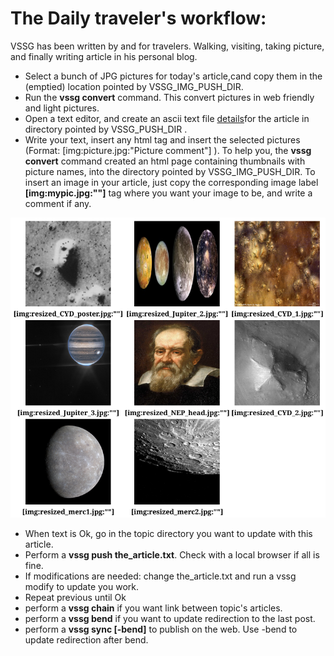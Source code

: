 # The Daily traveler's workflow:

VSSG has been written by and for travelers. Walking, visiting, taking picture, and finally writing article in
his personal blog.

- Select a bunch of JPG pictures for today's article,cand copy them in the (emptied) location pointed by VSSG_IMG_PUSH_DIR.
- Run the **vssg convert** command. This convert pictures in web friendly and light pictures.
- Open a text editor, and create an ascii text file [details](./Pushing.md)for the article in directory pointed by VSSG_PUSH_DIR .
- Write your text, insert any html tag and insert the selected pictures (Format: [img:picture.jpg:"Picture comment"] ).
  To help you, the **vssg convert** command created an html page containing thumbnails with picture names, into
  the directory pointed by VSSG_IMG_PUSH_DIR. To insert an image in your article, just copy the corresponding image label
  **[img:mypic.jpg:""]**  tag where you want your image to be, and write a comment if any.

![Generated HTML page by convert command](pictures/images.png)

- When text is Ok, go in the topic directory you want to update with this article.
- Perform a **vssg push the_article.txt**. Check with a local browser if all is fine.
- If modifications are needed: change the_article.txt and run a vssg modify to update you work.
- Repeat previous until Ok
- perform a **vssg chain** if you want link between topic's articles.
- perform a **vssg bend** if you want to update redirection to the last post.
- perform a **vssg sync [-bend]** to publish on the web. Use -bend to update redirection after bend.
